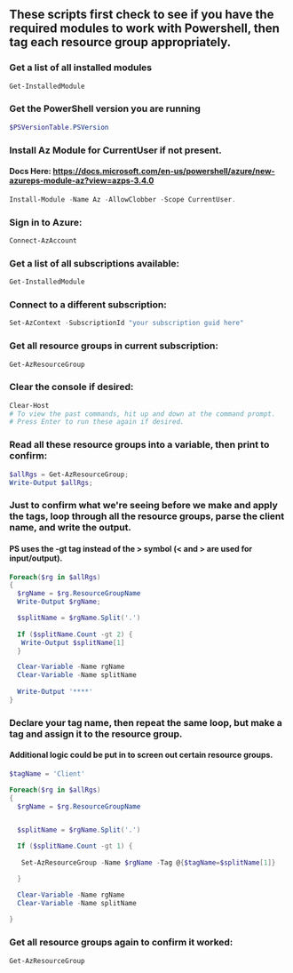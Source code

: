 ## These scripts first check to see if you have the required modules to work with Powershell, then tag each resource group appropriately.

### Get a list of all installed modules
```powershell
Get-InstalledModule
```

### Get the PowerShell version you are running
```powershell
$PSVersionTable.PSVersion
```

### Install Az Module for CurrentUser if not present.
#### Docs Here: https://docs.microsoft.com/en-us/powershell/azure/new-azureps-module-az?view=azps-3.4.0
```powershell
Install-Module -Name Az -AllowClobber -Scope CurrentUser.
```

### Sign in to Azure:
```powershell
Connect-AzAccount
```

### Get a list of all subscriptions available:
```powershell
Get-InstalledModule
```

### Connect to a different subscription:
```powershell
Set-AzContext -SubscriptionId "your subscription guid here"
```

### Get all resource groups in current subscription:
```powershell
Get-AzResourceGroup
```

### Clear the console if desired:
```powershell
Clear-Host
# To view the past commands, hit up and down at the command prompt.
# Press Enter to run these again if desired.
```

### Read all these resource groups into a variable, then print to confirm:
```powershell
$allRgs = Get-AzResourceGroup;
Write-Output $allRgs;
```

### Just to confirm what we're seeing before we make and apply the tags, loop through all the resource groups, parse the client name, and write the output.
#### PS uses the -gt tag instead of the > symbol (< and > are used for input/output).
```powershell
Foreach($rg in $allRgs)
{
  $rgName = $rg.ResourceGroupName
  Write-Output $rgName;

  $splitName = $rgName.Split('.')
  
  If ($splitName.Count -gt 2) {
   Write-Output $splitName[1]
  }

  Clear-Variable -Name rgName
  Clear-Variable -Name splitName
  
  Write-Output '****'
}
```

### Declare your tag name, then repeat the same loop, but make a tag and assign it to the resource group.
#### Additional logic could be put in to screen out certain resource groups.

```powershell
$tagName = 'Client'

Foreach($rg in $allRgs)
{
  $rgName = $rg.ResourceGroupName


  $splitName = $rgName.Split('.')

  If ($splitName.Count -gt 1) {
   
   Set-AzResourceGroup -Name $rgName -Tag @{$tagName=$splitName[1]}

  }

  Clear-Variable -Name rgName
  Clear-Variable -Name splitName
  
}
```

### Get all resource groups again to confirm it worked:
```powershell
Get-AzResourceGroup
```
